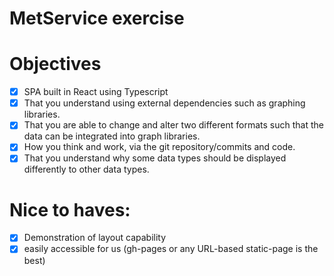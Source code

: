 # MetService exercise

# Objectives

* [x] SPA built in React using Typescript
* [x] That you understand using external dependencies such as graphing libraries.
* [x] That you are able to change and alter two different formats such that the data can be integrated into graph libraries.
* [x] How you think and work, via the git repository/commits and code.
* [x] That you understand why some data types should be displayed differently to other data types.

# Nice to haves:

* [x] Demonstration of layout capability
* [x] easily accessible for us (gh-pages or any URL-based static-page is the best)